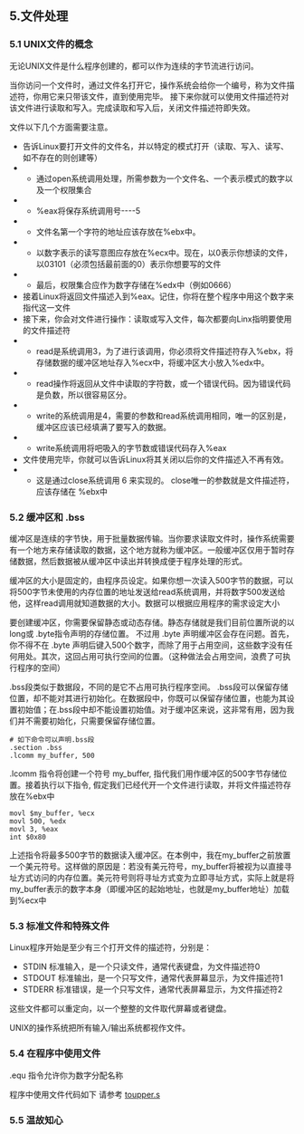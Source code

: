 ## 5.文件处理

### 5.1 UNIX文件的概念

无论UNIX文件是什么程序创建的，都可以作为连续的字节流进行访问。

当你访问一个文件时，通过文件名打开它，操作系统会给你一个编号，称为文件描述符，你用它来只带该文件，直到使用完毕。
接下来你就可以使用文件描述符对该文件进行读取和写入。完成读取和写入后，关闭文件描述符即失效。

文件以下几个方面需要注意。
- 告诉Linux要打开文件的文件名，并以特定的模式打开（读取、写入、读写、如不存在的则创建等）
- - 通过open系统调用处理，所需参数为一个文件名、一个表示模式的数字以及一个权限集合
- - %eax将保存系统调用号----5
- - 文件名第一个字符的地址应该存放在%ebx中。
- - 以数字表示的读写意图应存放在%ecx中。现在，以0表示你想读的文件，以03101（必须包括最前面的0）表示你想要写的文件
- - 最后，权限集合应作为数字存储在%edx中（例如0666）
- 接着Linux将返回文件描述入到%eax。记住，你将在整个程序中用这个数字来指代这一文件
- 接下来，你会对文件进行操作：读取或写入文件，每次都要向Linx指明要使用的文件描述符
- - read是系统调用3，为了进行该调用，你必须将文件描述符存入%ebx，将存储数据的缓冲区地址存入%ecx中，将缓冲区大小放入%edx中。
- - read操作将返回从文件中读取的字符数，或一个错误代码。因为错误代码是负数，所以很容易区分。
- - write的系统调用是4，需要的参数和read系统调用相同，唯一的区别是，缓冲区应该已经填满了要写入的数据。
- - write系统调用将吧吸入的字节数或错误代码存入%eax
- 文件使用完毕，你就可以告诉Linux将其关闭以后你的文件描述入不再有效。
- - 这是通过close系统调用 6 来实现的。 close唯一的参数就是文件描述符，应该存储在 %ebx中


### 5.2 缓冲区和 .bss
缓冲区是连续的字节快，用于批量数据传输。当你要求读取文件时，操作系统需要有一个地方来存储读取的数据，这个地方就称为缓冲区。一般缓冲区仅用于暂时存储数据，然后数据被从缓冲区中读出并转换成便于程序处理的形式。

缓冲区的大小是固定的，由程序员设定。如果你想一次读入500字节的数据，可以将500字节未使用的内存位置的地址发送给read系统调用，并将数字500发送给他，这样read调用就知道数据的大小。数据可以根据应用程序的需求设定大小

要创建缓冲区，你需要保留静态或动态存储。静态存储就是我们目前位置所说的以 long或 .byte指令声明的存储位置。
不过用 .byte 声明缓冲区会存在问题。首先，你不得不在 .byte 声明后键入500个数字，而除了用于占用空间，这些数字没有任何用处。其次，这回占用可执行空间的位置。（这种做法会占用空间，浪费了可执行程序的空间）

.bss段类似于数据段，不同的是它不占用可执行程序空间。
.bss段可以保留存储位置，却不能对其进行初始化。在数据段中，你既可以保留存储位置，也能为其设置初始值；在.bss段中却不能设置初始值。对于缓冲区来说，这非常有用，因为我们并不需要初始化，只需要保留存储位置。
```
# 如下命令可以声明.bss段
.section .bss
.lcomm my_buffer, 500
```

.lcomm 指令将创建一个符号 my_buffer, 指代我们用作缓冲区的500字节存储位置。接着执行以下指令, 假定我们已经代开一个文件进行读取，并将文件描述符存放在%ebx中

```
movl $my_buffer, %ecx
movl 500, %edx
movl 3, %eax
int $0x80
```

上述指令将最多500字节的数据读入缓冲区。在本例中，我在my_buffer之前放置一个美元符号。这样做的原因是：若没有美元符号，my_buffer将被视为以直接寻址方式访问的内存位置。美元符号则将寻址方式变为立即寻址方式，实际上就是将my_buffer表示的数字本身（即缓冲区的起始地址，也就是my_buffer地址）加载到%ecx中


### 5.3 标准文件和特殊文件

Linux程序开始是至少有三个打开文件的描述符，分别是：
- STDIN     标准输入，是一个只读文件，通常代表键盘，为文件描述符0
- STDOUT    标准输出，是一个只写文件，通常代表屏幕显示，为文件描述符1
- STDERR    标准错误，是一个只写文件，通常代表屏幕显示，为文件描述符2

这些文件都可以重定向，以一个整整的文件取代屏幕或者键盘。

UNIX的操作系统把所有输入/输出系统都视作文件。


### 5.4 在程序中使用文件

.equ 指令允许你为数字分配名称

程序中使用文件代码如下
请参考 [toupper.s](/example/toupper/toupper.s)


### 5.5 温故知心
